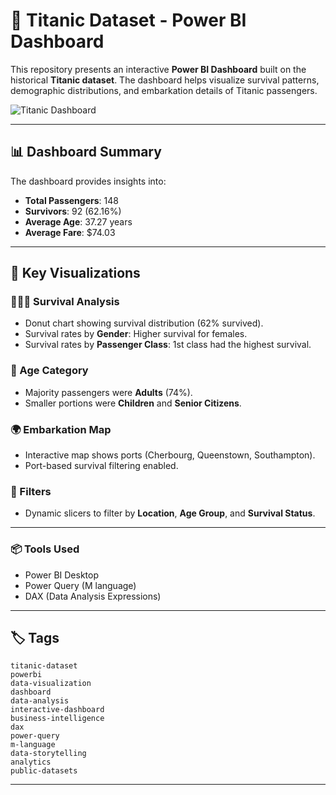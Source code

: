 # 🚢 Titanic Dataset - Power BI Dashboard

This repository presents an interactive **Power BI Dashboard** built on the historical **Titanic dataset**. The dashboard helps visualize survival patterns, demographic distributions, and embarkation details of Titanic passengers.

![Titanic Dashboard]((https://github.com/vinaykumar2331/Titanic-Dataset-Analysis-in-Power-BI-Passenger-Survival-Rate/blob/main/Titanic.png))

---

## 📊 Dashboard Summary

The dashboard provides insights into:

- **Total Passengers**: 148  
- **Survivors**: 92 (62.16%)  
- **Average Age**: 37.27 years  
- **Average Fare**: $74.03

---

## 📌 Key Visualizations

### 🧑‍🤝‍🧑 Survival Analysis
- Donut chart showing survival distribution (62% survived).
- Survival rates by **Gender**: Higher survival for females.
- Survival rates by **Passenger Class**: 1st class had the highest survival.

### 👶 Age Category
- Majority passengers were **Adults** (74%).
- Smaller portions were **Children** and **Senior Citizens**.

### 🌍 Embarkation Map
- Interactive map shows ports (Cherbourg, Queenstown, Southampton).
- Port-based survival filtering enabled.

### 🧩 Filters
- Dynamic slicers to filter by **Location**, **Age Group**, and **Survival Status**.

---

### 📦 Tools Used
- Power BI Desktop
- Power Query (M language)
- DAX (Data Analysis Expressions)

---

## 🏷️ Tags

`titanic-dataset`  
`powerbi`  
`data-visualization`  
`dashboard`  
`data-analysis`  
`interactive-dashboard`  
`business-intelligence`  
`dax`  
`power-query`  
`m-language`  
`data-storytelling`  
`analytics`  
`public-datasets`  

---
